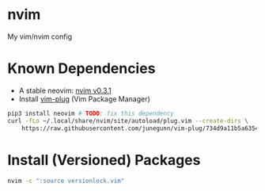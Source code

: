 # nvim
My vim/nvim config

# Known Dependencies
- A stable neovim: [nvim v0.3.1](https://github.com/neovim/neovim/releases/download/v0.3.1/nvim-macos.tar.gz)
- Install [vim-plug](https://github.com/junegunn/vim-plug) (Vim Package Manager)
```bash
pip3 install neovim # TODO: fix this dependency
curl -fLo ~/.local/share/nvim/site/autoload/plug.vim --create-dirs \
    https://raw.githubusercontent.com/junegunn/vim-plug/734d9a11b5a6354e6a66e152dee5d311233e033c/plug.vim
```

# Install (Versioned) Packages
```bash
nvim -c ":source versionlock.vim"
```
